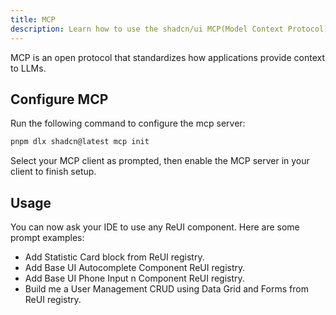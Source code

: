 ```yaml
---
title: MCP
description: Learn how to use the shadcn/ui MCP(Model Context Protocol) with ReUI.
---
```


MCP is an open protocol that standardizes how applications provide context to LLMs.

## Configure MCP

Run the following command to configure the mcp server:

```bash
pnpm dlx shadcn@latest mcp init
```

Select your MCP client as prompted, then enable the MCP server in your client to finish setup.

## Usage

You can now ask your IDE to use any ReUI component. Here are some prompt examples:

- Add Statistic Card block from ReUI registry.
- Add Base UI Autocomplete Component ReUI registry.
- Add Base UI Phone Input n Component ReUI registry.
- Build me a User Management CRUD using Data Grid and Forms from ReUI registry.